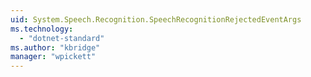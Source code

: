 ```yaml
---
uid: System.Speech.Recognition.SpeechRecognitionRejectedEventArgs
ms.technology: 
  - "dotnet-standard"
ms.author: "kbridge"
manager: "wpickett"
---
```

